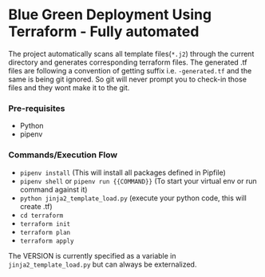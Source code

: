 # Blue Green Deployment Using Terraform - Fully automated

The project automatically scans all template files(`*.j2`) through the current directory and generates corresponding terraform files.
The generated .tf files are following a convention of getting suffix i.e. `-generated.tf` and the same is being git ignored. 
So git will never prompt you to check-in those files and they wont make it to the git.

### Pre-requisites
 - Python
 - pipenv
 
### Commands/Execution Flow
 - `pipenv install` (This will install all packages defined in Pipfile)
 - `pipenv shell` or `pipenv run {{COMMAND}}` (To start your virtual env or run command against it)
 - `python jinja2_template_load.py` (execute your python code, this will create .tf)
 - `cd terraform`
 - `terraform init`
 - `terraform plan`
 - `terraform apply`
 
 The VERSION is currently specified as a variable in `jinja2_template_load.py` but can always be externalized.